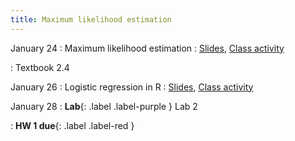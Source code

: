 ```yaml
---
title: Maximum likelihood estimation
---
```


January 24
: Maximum likelihood estimation
  : [Slides](https://sta279-s22.github.io/slides/lecture_6.html), [Class activity](https://sta279-s22.github.io/class_activities/ca_lecture_6.html)
  
: Textbook 2.4

January 26
: Logistic regression in R
  : [Slides](https://sta279-s22.github.io/slides/lecture_7.html), [Class activity](https://sta279-s22.github.io/class_activities/ca_lecture_7.html)

January 28
: **Lab**{: .label .label-purple } Lab 2

: **HW 1 due**{: .label .label-red }